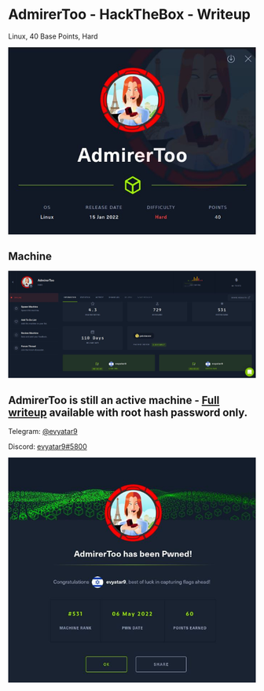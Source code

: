 # AdmirerToo - HackTheBox - Writeup
Linux, 40 Base Points, Hard

![info.JPG](images/info.JPG)

## Machine

![‏‏AdmirerToo.JPG](images/AdmirerToo.JPG)
 
## AdmirerToo is still an active machine - [Full writeup](AdmirerToo-Writeup.pdf) available with root hash password only.

Telegram: [@evyatar9](https://t.me/evyatar9)

Discord: [evyatar9#5800](https://discordapp.com/users/812805349815091251)

![pwn.JPG](images/pwn.JPG)
